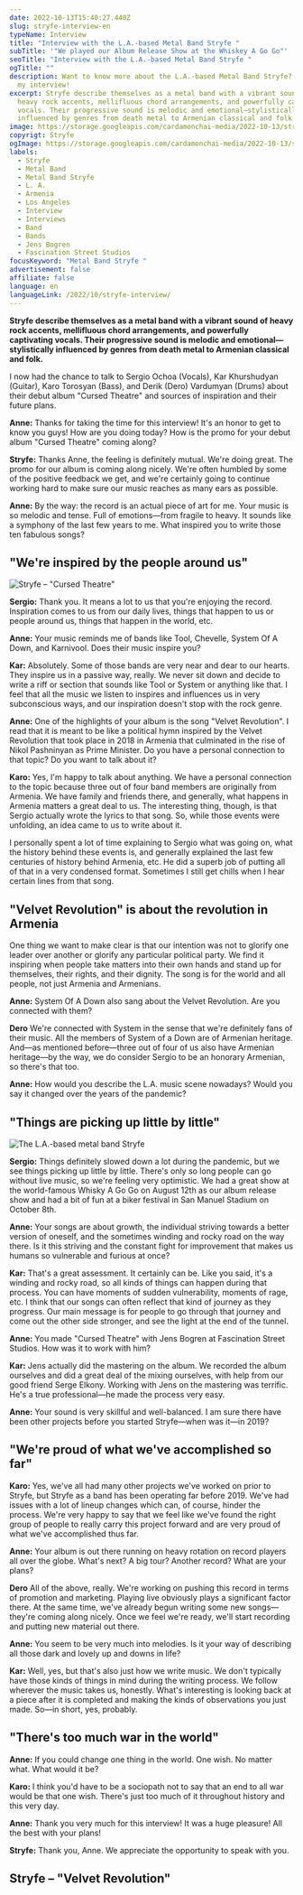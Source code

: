 ```yaml
---
date: 2022-10-13T15:40:27.440Z
slug: stryfe-interview-en
typeName: Interview
title: "Interview with the L.A.-based Metal Band Stryfe "
subTitle: '"We played our Album Release Show at the Whiskey A Go Go"'
seoTitle: "Interview with the L.A.-based Metal Band Stryfe "
ogTitle: ""
description: Want to know more about the L.A.-based Metal Band Stryfe? Check out
  my interview!
excerpt: Stryfe describe themselves as a metal band with a vibrant sound of
  heavy rock accents, mellifluous chord arrangements, and powerfully captivating
  vocals. Their progressive sound is melodic and emotional—stylistically
  influenced by genres from death metal to Armenian classical and folk.
image: https://storage.googleapis.com/cardamonchai-media/2022-10-13/stryfe-interview-jpeg-imagine-080808_302c2a_1024_768/640.webp
copyrigt: Stryfe
ogImage: https://storage.googleapis.com/cardamonchai-media/2022-10-13/stryfe-interview-fb-jpeg-imagine-080808_34302e_1200_628/640.webp
labels:
  - Stryfe
  - Metal Band
  - Metal Band Stryfe
  - L. A.
  - Armenia
  - Los Angeles
  - Interview
  - Interviews
  - Band
  - Bands
  - Jens Bogren
  - Fascination Street Studios
focusKeyword: "Metal Band Stryfe "
advertisement: false
affiliate: false
language: en
languageLink: /2022/10/stryfe-interview/
---
```

**Stryfe describe themselves as a metal band with a vibrant sound of heavy rock accents, mellifluous chord arrangements, and powerfully captivating vocals. Their progressive sound is melodic and emotional—stylistically influenced by genres from death metal to Armenian classical and folk.**

I now had the chance to talk to Sergio Ochoa (Vocals), Kar Khurshudyan (Guitar), Karo Torosyan (Bass), and Derik (Dero) Vardumyan (Drums) about their debut album "Cursed Theatre" and sources of inspiration and their future plans.

**Anne:** Thanks for taking the time for this interview! It's an honor to get to know you guys! How are you doing today? How is the promo for your debut album "Cursed Theatre" coming along?

**Stryfe:**  Thanks Anne, the feeling is definitely mutual. We're doing great. The promo for our album is coming along nicely. We're often humbled by some of the positive feedback we get, and we're certainly going to continue working hard to make sure our music reaches as many ears as possible.

**Anne:** By the way: the record is an actual piece of art for me. Your music is so melodic and tense. Full of emotions—from fragile to heavy. It sounds like a symphony of the last few years to me. What inspired you to write those ten fabulous songs?

## "We're inspired by the people around us"

![Stryfe – "Cursed Theatre"](https://storage.googleapis.com/cardamonchai-media/2022-10-13/stryfe-band-cursed-theatre-album-cover-art-jpeg-imagine-080808_270f15_1418_1418/640.webp "Stryfe – \"Cursed Theatre\"")

**Sergio:**  Thank you. It means a lot to us that you're enjoying the record. Inspiration comes to us from our daily lives, things that happen to us or people around us, things that happen in the world, etc. 

**Anne:** Your music reminds me of bands like Tool, Chevelle, System Of A Down, and Karnivool. Does their music inspire you?

**Kar:**  Absolutely.  Some of those bands are very near and dear to our hearts. They inspire us in a passive way, really. We never sit down and decide to write a riff or section that sounds like Tool or System or anything like that. I feel that all the music we listen to inspires and influences us in very subconscious ways, and our inspiration doesn't stop with the rock genre. 

**Anne:** One of the highlights of your album is the song "Velvet Revolution". I read that it is meant to be like a political hymn inspired by the Velvet Revolution that took place in 2018 in Armenia that culminated in the rise of Nikol Pashninyan as Prime Minister. Do you have a personal connection to that topic? Do you want to talk about it?

**Karo:** Yes, I'm happy to talk about anything. We have a personal connection to the topic because three out of four band members are originally from Armenia. We have family and friends there, and generally, what happens in Armenia matters a great deal to us. The interesting thing, though, is that Sergio actually wrote the lyrics to that song. So, while those events were unfolding, an idea came to us to write about it.  

I personally spent a lot of time explaining to Sergio what was going on, what the history behind these events is, and generally explained the last few centuries of history behind Armenia, etc. He did a superb job of putting all of that in a very condensed format. Sometimes I still get chills when I hear certain lines from that song.

## "Velvet Revolution" is about the revolution in Armenia

One thing we want to make clear is that our intention was not to glorify one leader over another or glorify any particular political party. We find it inspiring when people take matters into their own hands and stand up for themselves, their rights, and their dignity. The song is for the world and all people, not just Armenia and Armenians.

**Anne:** System Of A Down also sang about the Velvet Revolution. Are you connected with them?

**Dero** We're connected with System in the sense that we're definitely fans of their music. All the members of System of a Down are of Armenian heritage. And—as mentioned before—three out of four of us also have Armenian heritage—by the way, we do consider Sergio to be an honorary Armenian, so there's that too.

**Anne:** How would you describe the L.A. music scene nowadays? Would you say it changed over the years of the pandemic?

## "Things are picking up little by little"

![The L.A.-based metal band Stryfe](https://storage.googleapis.com/cardamonchai-media/2022-10-13/stryfe-interview-1-jpeg-imagine-481818_68342a_1024_768/640.webp "The L.A.-based metal band Stryfe")

**Sergio:**  Things definitely slowed down a lot during the pandemic, but we see things picking up little by little. There's only so long people can go without live music, so we're feeling very optimistic. We had a great show at the world-famous Whisky A Go Go on August 12th as our album release show and had a bit of fun at a biker festival in San Manuel Stadium on October 8th.

**Anne:** Your songs are about growth, the individual striving towards a better version of oneself, and the sometimes winding and rocky road on the way there. Is it this striving and the constant fight for improvement that makes us humans so vulnerable and furious at once?

**Kar:** That's a great assessment. It certainly can be. Like you said, it's a winding and rocky road, so all kinds of things can happen during that process. You can have moments of sudden vulnerability, moments of rage, etc. I think that our songs can often reflect that kind of journey as they progress. Our main message is for people to go through that journey and come out the other side stronger, and see the light at the end of the tunnel.

**Anne:** You made "Cursed Theatre" with Jens Bogren at Fascination Street Studios. How was it to work with him?

**Kar:**  Jens actually did the mastering on the album. We recorded the album ourselves and did a great deal of the mixing ourselves, with help from our good friend Serge Elkony.  Working with Jens on the mastering was terrific. He's a true professional—he made the process very easy.

**Anne:** Your sound is very skillful and well-balanced. I am sure there have been other projects before you started Stryfe—when was it—in 2019?

## "We're proud of what we've accomplished so far"

**Karo:** Yes, we've all had many other projects we've worked on prior to Stryfe, but Stryfe as a band has been operating far before 2019. We've had issues with a lot of lineup changes which can, of course, hinder the process. We're very happy to say that we feel like we've found the right group of people to really carry this project forward and are very proud of what we've accomplished thus far.

**Anne:** Your album is out there running on heavy rotation on record players all over the globe. What's next? A big tour? Another record? What are your plans?

**Dero**  All of the above, really. We're working on pushing this record in terms of promotion and marketing. Playing live obviously plays a significant factor there. At the same time, we've already begun writing some new songs—they're coming along nicely. Once we feel we're ready, we'll start recording and putting new material out there. 

**Anne:** You seem to be very much into melodies. Is it your way of describing all those dark and lovely up and downs in life?

**Kar:**  Well, yes, but that's also just how we write music. We don't typically have those kinds of things in mind during the writing process. We follow wherever the music takes us, honestly. What's interesting is looking back at a piece after it is completed and making the kinds of observations you just made. So—in short, yes, probably.

## "There's too much war in the world"

**Anne:** If you could change one thing in the world. One wish. No matter what. What would it be?

**Karo:** I think you'd have to be a sociopath not to say that an end to all war would be that one wish. There's just too much of it throughout history and this very day.  

**Anne:** Thank you very much for this interview! It was a huge pleasure! All the best with your plans!

**Stryfe:**  Thank you, Anne. We appreciate the opportunity to speak with you.

## Stryfe – "Velvet Revolution"

<YouTube id="DlUeRugBeEk" />